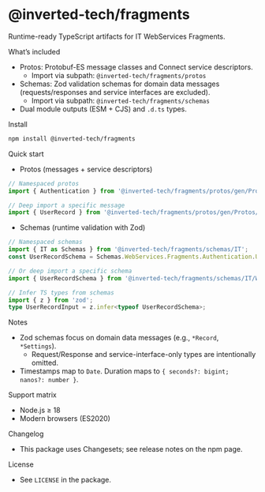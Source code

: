 # @inverted-tech/fragments

Runtime-ready TypeScript artifacts for IT WebServices Fragments.

What’s included
- Protos: Protobuf-ES message classes and Connect service descriptors.
  - Import via subpath: `@inverted-tech/fragments/protos`
- Schemas: Zod validation schemas for domain data messages (requests/responses and service interfaces are excluded).
  - Import via subpath: `@inverted-tech/fragments/schemas`
- Dual module outputs (ESM + CJS) and `.d.ts` types.

Install
```bash
npm install @inverted-tech/fragments
```

Quick start
- Protos (messages + service descriptors)
```ts
// Namespaced protos
import { Authentication } from '@inverted-tech/fragments/protos/gen/Protos/IT/WebServices/Fragments';

// Deep import a specific message
import { UserRecord } from '@inverted-tech/fragments/protos/gen/Protos/IT/WebServices/Fragments/Authentication/UserRecord_pb';
```

- Schemas (runtime validation with Zod)
```ts
// Namespaced schemas
import { IT as Schemas } from '@inverted-tech/fragments/schemas/IT';
const UserRecordSchema = Schemas.WebServices.Fragments.Authentication.UserRecordSchema;

// Or deep import a specific schema
import { UserRecordSchema } from '@inverted-tech/fragments/schemas/IT/WebServices/Fragments/Authentication/UserRecord';

// Infer TS types from schemas
import { z } from 'zod';
type UserRecordInput = z.infer<typeof UserRecordSchema>;
```

Notes
- Zod schemas focus on domain data messages (e.g., `*Record`, `*Settings`).
  - Request/Response and service-interface-only types are intentionally omitted.
- Timestamps map to `Date`. Duration maps to `{ seconds?: bigint; nanos?: number }`.

Support matrix
- Node.js ≥ 18
- Modern browsers (ES2020)

Changelog
- This package uses Changesets; see release notes on the npm page.

License
- See `LICENSE` in the package.